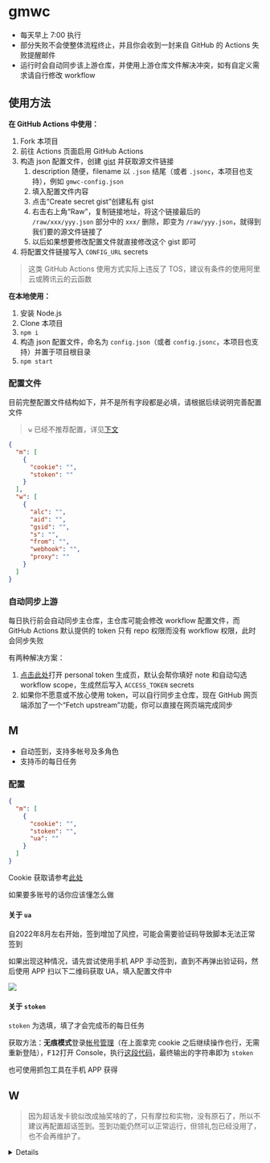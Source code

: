# gmwc

- 每天早上 7:00 执行
- 部分失败不会使整体流程终止，并且你会收到一封来自 GitHub 的 Actions 失败提醒邮件
- 运行时会自动同步该上游仓库，并使用上游仓库文件解决冲突，如有自定义需求请自行修改 workflow

## 使用方法

**在 GitHub Actions 中使用：**

1. Fork 本项目
2. 前往 Actions 页面启用 GitHub Actions
3. 构造 json 配置文件，创建 [gist](https://gist.github.com/) 并获取源文件链接
   1. description 随便，filename 以 `.json` 结尾（或者 `.jsonc`，本项目也支持），例如 `gmwc-config.json`
   2. 填入配置文件内容
   3. 点击“Create secret gist”创建私有 gist
   4. 右击右上角“Raw”，复制链接地址，将这个链接最后的 `/raw/xxx/yyy.json` 部分中的 `xxx/` 删除，即变为 `/raw/yyy.json`，就得到我们要的源文件链接了
   5. 以后如果想要修改配置文件就直接修改这个 gist 即可
4. 将配置文件链接写入 `CONFIG_URL` secrets

> 这类 GitHub Actions 使用方式实际上违反了 TOS，建议有条件的使用阿里云或腾讯云的云函数

**在本地使用：**

1. 安装 Node.js
2. Clone 本项目
3. `npm i`
4. 构造 json 配置文件，命名为 `config.json`（或者 `config.jsonc`，本项目也支持）并置于项目根目录
5. `npm start`

### 配置文件

目前完整配置文件结构如下，并不是所有字段都是必填，请根据后续说明完善配置文件

> `w` 已经不推荐配置，详见[下文](#w)

```json
{
  "m": [
    {
      "cookie": "",
      "stoken": ""
    }
  ],
  "w": [
    {
      "alc": "",
      "aid": "",
      "gsid": "",
      "s": "",
      "from": "",
      "webhook": "",
      "proxy": ""
    }
  ]
}
```

### 自动同步上游

每日执行前会自动同步主仓库，主仓库可能会修改 workflow 配置文件，而 GitHub Actions 默认提供的 token 只有 repo 权限而没有 workflow 权限，此时会同步失败

有两种解决方案：

1. [点击此处](https://github.com/settings/tokens/new?description=genshin-mys-checkin&scopes=workflow)打开 personal token 生成页，默认会帮你填好 note 和自动勾选 workflow scope，生成然后写入 `ACCESS_TOKEN` secrets  
2. 如果你不愿意或不放心使用 token，可以自行同步主仓库，现在 GitHub 网页端添加了一个“Fetch upstream”功能，你可以直接在网页端完成同步

## M

- 自动签到，支持多帐号及多角色
- 支持币的每日任务

### 配置

```json
{
  "m": [
    {
      "cookie": "",
      "stoken": "",
      "ua": ""
    }
  ]
}
```

Cookie 获取请参考[此处](https://git.io/JM9KN)

如果要多账号的话你应该懂怎么做

#### 关于 `ua`

自2022年8月左右开始，签到增加了风控，可能会需要验证码导致脚本无法正常签到

如果出现这种情况，请先尝试使用手机 APP 手动签到，直到不再弹出验证码，然后使用 APP 扫以下二维码获取 UA，填入配置文件中

[![](https://user-images.githubusercontent.com/24877906/188344519-8b969898-6071-4642-9da2-27c64149f76b.png)](https://tool.ip138.com/useragent/)

#### 关于 `stoken`

`stoken` 为选填，填了才会完成币的每日任务

获取方法：**无痕模式**登录[帐号管理](https://tinyurl.com/2p947bth)（在上面拿完 cookie 之后继续操作也行，无需重新登陆），<kbd>F12</kbd>打开 Console，执行[这段代码](https://gist.github.com/Tsuk1ko/cdd5bbf4b89faa7f3b140ee59923b5a3)，最终输出的字符串即为 `stoken`

也可使用抓包工具在手机 APP 获得

## W

> 因为超话发卡貌似改成抽奖啥的了，只有摩拉和实物，没有原石了，所以不建议再配置超话签到。签到功能仍然可以正常运行，但领礼包已经没用了，也不会再维护了。

<details>

- 自动签到，自动领取礼包，并可以通过 webhook 发送兑换码，支持多帐号
- 有一定使用门槛（懂的都懂，不懂的我也没办法）

### 配置

```json
{
  "w": [
    {
      "alc": "",
      "aid": "",
      "gsid": "",
      "s": "",
      "from": "",
      "webhook": ""
    }
  ]
}
```

如果要多账号的话你应该懂怎么做

> 因礼包领取方式调整，从 2022-01-07 起，本项目不再支持网页版 API，统一使用国际版客户端 API

#### `alc`

1. PC 登录[某浪网](https://www.sina.com.cn/)
2. 进入[这个页面](https://login.sina.com.cn/sso/test)，会 404，不用管
3. F12 开发者工具 - Application - Cookies，将 `ALC` 的值填入即可

#### `aid` `gsid` `s` `from`

需要通过抓国际版客户端的包得到

我个人习惯使用 [whistle](https://github.com/avwo/whistle)

#### `webhook`（可选）

当有礼包领取成功时，会将兑换码发至该 webhook，目前仅使用 GET 方式调用，可用以下占位符：

- `{{id}}` - 礼包ID
- `{{name}}` - 礼包名
- `{{code}}` - 兑换码
- `{{index}}` - 账户序号，从 0 开始

注意 URL 参数中除了上述占位符外的内容都应该进行 URL 编码

※ 你可以使用 [Server酱](http://sc.ftqq.com/3.version) 或 [IFTTT](https://ifttt.com/) 之类的工具推送至微信或 Telegram 等
</details>
